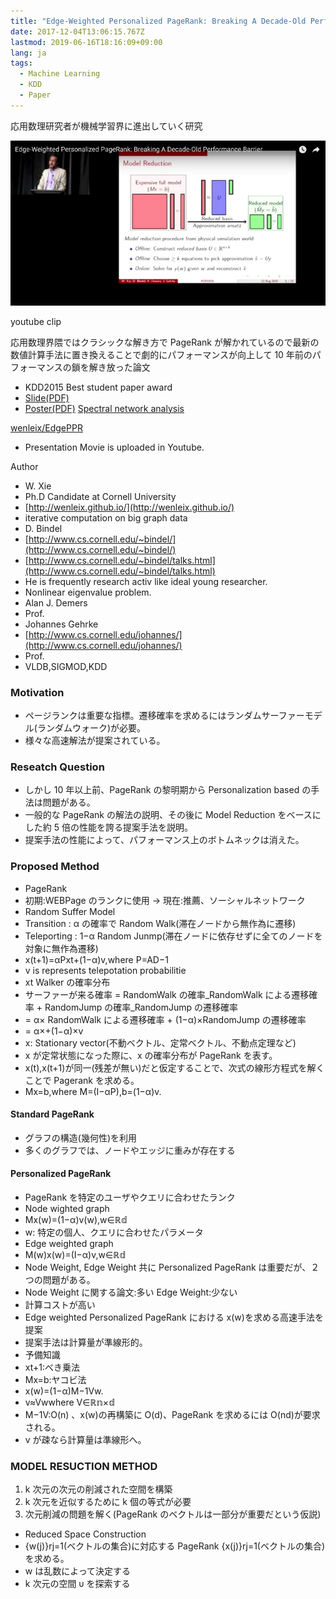 ```yaml
---
title: "Edge-Weighted Personalized PageRank: Breaking A Decade-Old Performance Barrier を読んだ"
date: 2017-12-04T13:06:15.767Z
lastmod: 2019-06-16T18:16:09+09:00
lang: ja
tags:
  - Machine Learning
  - KDD
  - Paper
---
```


応用数理研究者が機械学習界に進出していく研究

![image](/posts/2017-12-04/images/1.png)

youtube clip

応用数理界隈ではクラシックな解き方で PageRank が解かれているので最新の数値計算手法に置き換えることで劇的にパフォーマンスが向上して 10 年前のパフォーマンスの鎖を解き放った論文

- KDD2015 Best student paper award
- [Slide(PDF)](http://www.cs.cornell.edu/~bindel/present/2015-08-kdd-talk_kdd-aug15.pdf)
- [Poster(PDF)](http://www.cs.cornell.edu/~bindel/present/2015-08-kdd-poster_poster-kdd-pr.pdf)
  [Spectral network analysis](http://www.cs.cornell.edu/~bindel//blurbs/graphspec.html)

[wenleix/EdgePPR](https://github.com/wenleix/EdgePPR)

- Presentation Movie is uploaded in Youtube.

Author

- W. Xie
- Ph.D Candidate at Cornell University
- [http://wenleix.github.io/](http://wenleix.github.io/)
- iterative computation on big graph data
- D. Bindel
- [http://www.cs.cornell.edu/~bindel/](http://www.cs.cornell.edu/~bindel/)
- [http://www.cs.cornell.edu/~bindel/talks.html](http://www.cs.cornell.edu/~bindel/talks.html)
- He is frequently research activ like ideal young researcher.
- Nonlinear eigenvalue problem.
- Alan J. Demers
- Prof.
- Johannes Gehrke
- [http://www.cs.cornell.edu/johannes/](http://www.cs.cornell.edu/johannes/)
- Prof.
- VLDB,SIGMOD,KDD

### Motivation

- ページランクは重要な指標。遷移確率を求めるにはランダムサーファーモデル(ランダムウォーク)が必要。
- 様々な高速解法が提案されている。

### Reseatch Question

- しかし 10 年以上前、PageRank の黎明期から Personalization based の手法は問題がある。
- 一般的な PageRank の解法の説明、その後に Model Reduction をベースにした約 5 倍の性能を誇る提案手法を説明。
- 提案手法の性能によって、パフォーマンス上のボトムネックは消えた。

### Proposed Method

- PageRank
- 初期:WEBPage のランクに使用 → 現在:推薦、ソーシャルネットワーク
- Random Suffer Model
- Transition : α の確率で Random Walk(滞在ノードから無作為に遷移)
- Teleporting : 1−α Random Junmp(滞在ノードに依存せずに全てのノードを対象に無作為遷移)
- x(t+1)=αPxt+(1−α)v,where P=AD−1
- v is represents telepotation probabilitie
- xt Walker の確率分布
- サーファーが来る確率 = RandomWalk の確率\_RandomWalk による遷移確率 + RandomJump の確率\_RandomJump の遷移確率
- = α× RandomWalk による遷移確率 + (1−α)×RandomJump の遷移確率
- = α×+(1−α)×v
- x: Stationary vector(不動ベクトル、定常ベクトル、不動点定理など)
- x が定常状態になった際に、x の確率分布が PageRank を表す。
- x(t),x(t+1)が同一(残差が無い)だと仮定することで、次式の線形方程式を解くことで Pagerank を求める。
- Mx=b,where M=(I−αP),b=(1−α)v.

#### Standard PageRank

- グラフの構造(幾何性)を利用
- 多くのグラフでは、ノードやエッジに重みが存在する

#### Personalized PageRank

- PageRank を特定のユーザやクエリに合わせたランク
- Node wighted graph
- Mx(w)=(1−α)v(w),w∈ℝ𝕕
- w: 特定の個人、クエリに合わせたパラメータ
- Edge weighted graph
- M(w)x(w)=(I−α)v,w∈ℝ𝕕
- Node Weight, Edge Weight 共に Personalized PageRank は重要だが、２つの問題がある。
- Node Weight に関する論文:多い Edge Weight:少ない
- 計算コストが高い
- Edge weighted Personalized PageRank における x(w)を求める高速手法を提案
- 提案手法は計算量が準線形的。
- 予備知識
- xt+1:べき乗法
- Mx=b:ヤコビ法
- x(w)=(1−α)M−1Vw.
- v≈Vwwhere V∈ℝ𝕟×𝕕
- M−1V:O(n) 、x(w)の再構築に O(d)、PageRank を求めるには O(nd)が要求される。
- v が疎なら計算量は準線形へ。

### MODEL RESUCTION METHOD

1.  k 次元の次元の削減された空間を構築
2.  k 次元を近似するために k 個の等式が必要
3.  次元削減の問題を解く(PageRank のベクトルは一部分が重要だという仮説)

- Reduced Space Construction
- {w(j)}rj=1(ベクトルの集合)に対応する PageRank {x(j)}rj=1(ベクトルの集合)を求める。
- w は乱数によって決定する
- k 次元の空間 υ を探索する
